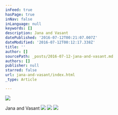 ```yaml
---
inFeed: true
hasPage: true
inNav: false
inLanguage: null
keywords: []
description: Jana and Vasant
datePublished: '2016-07-12T00:21:07.007Z'
dateModified: '2016-07-12T00:12:17.338Z'
title: ''
author: []
sourcePath: _posts/2016-07-12-jana-and-vasant.md
authors: []
publisher: null
starred: false
url: jana-and-vasant/index.html
_type: Article

---
```

![](https://the-grid-user-content.s3-us-west-2.amazonaws.com/5cf6c83b-ef8d-4571-bf00-085d251292d4.jpg)

Jana and Vasant
![](https://the-grid-user-content.s3-us-west-2.amazonaws.com/8b692899-62cd-4585-935f-8bba869b8340.jpg)
![](https://the-grid-user-content.s3-us-west-2.amazonaws.com/feb0ab3a-34ae-4ea5-9b23-a67f75be8f93.jpg)
![](https://the-grid-user-content.s3-us-west-2.amazonaws.com/23e8983a-1816-48be-830b-798b640370d0.jpg)